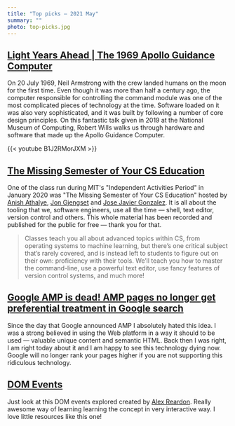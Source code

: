 ```yaml
---
title: "Top picks — 2021 May"
summary: ""
photo: top-picks.jpg
---
```


## [Light Years Ahead | The 1969 Apollo Guidance Computer](https://youtu.be/B1J2RMorJXM)

On 20 July 1969, Neil Armstrong with the crew landed humans on the moon for the first time. Even though it was more than half a century ago, the computer responsible for controlling the command module was one of the most complicated pieces of technology at the time. Software loaded on it was also very sophisticated, and it was built by following a number of core design principles.
On this fantastic talk given in 2019 at the National Museum of Computing, Robert Wills walks us through hardware and software that made up the Apollo Guidance Computer.

{{< youtube B1J2RMorJXM >}}

## [The Missing Semester of Your CS Education](https://missing.csail.mit.edu)

One of the class run during MIT's "Independent Activities Period" in January 2020 was "The Missing Semester of Your CS Education" hosted by [Anish Athalye](https://twitter.com/anishathalye), [Jon Gjengset](https://twitter.com/jonhoo) and [Jose Javier Gonzalez](https://twitter.com/jjgort). It is all about the tooling that we, software engineers, use all the time — shell, text editor, version control and others. This whole material has been recorded and published for the public for free — thank you for that.

> Classes teach you all about advanced topics within CS, from operating systems to machine learning, but there’s one critical subject that’s rarely covered, and is instead left to students to figure out on their own: proficiency with their tools. We’ll teach you how to master the command-line, use a powerful text editor, use fancy features of version control systems, and much more!

## [Google AMP is dead! AMP pages no longer get preferential treatment in Google search](https://plausible.io/blog/google-amp)

Since the day that Google announced AMP I absolutely hated this idea. I was a strong believed in using the Web platform in a way it should to be used — valuable unique content and semantic HTML. Back then I was right, I am right today about it and I am happy to see this technology dying now. Google will no longer rank your pages higher if you are not supporting this ridiculous technology.

## [DOM Events](https://domevents.dev)

Just look at this DOM events explored created by [Alex Reardon](https://twitter.com/alexandereardon). Really awesome way of learning learning the concept in very interactive way. I love little resources like this one!
